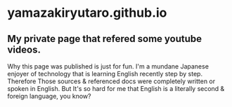 # yamazakiryutaro.github.io
## My private page that refered some youtube videos.

Why this page was published is just for fun.  I'm a mundane Japanese enjoyer of technology that is learning English recently step by step.  Therefore Those sources & referenced docs were completely written or spoken in English.  But It's so hard for me that English is a literally second & foreign language, you know?  
